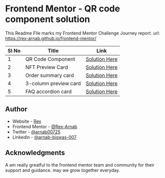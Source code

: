 # Frontend Mentor - QR code component solution

This Readme File marks my Frontend Mentor Challenge Journey report.
url: https://rex-arnab.github.io/frontend-mentor/


| Sl No | Title | Link |
| ----------- | ----------- | ----------- |
|1 | QR Code Component | [Solution Here](https://rex-arnab.github.io/frontend-mentor/qr-code-component/index.html)|
|2 | NFT Preview Card | [Solution Here](https://rex-arnab.github.io/frontend-mentor/nft-preview-card-component/index.html)|
|3 | Order summary card | [Solution Here](https://rex-arnab.github.io/frontend-mentor/order-summary-component/index.html)|
|4 | 3-column preview card | [Solution Here](https://rex-arnab.github.io/frontend-mentor/3-column-preview-card-component/index.html)|
|5 | FAQ accordion card | [Solution Here](https://rex-arnab.github.io/frontend-mentor/faq-accordion-card-main/index.html)|

## Author

- Website - [Rex](http://1biteblog.com/)
- Frontend Mentor - [@Rex-Arnab](https://www.frontendmentor.io/profile/Rex-Arnab)
- Twitter - [@arnab00725](https://twitter.com/arnab00725)
- Linkedin - [@arnab-biswas-007](https://www.linkedin.com/in/arnab-biswas-007/)


## Acknowledgments

A am really greatful to the frontend mentor team and community for their support and guidance.
may we grow together everyday.